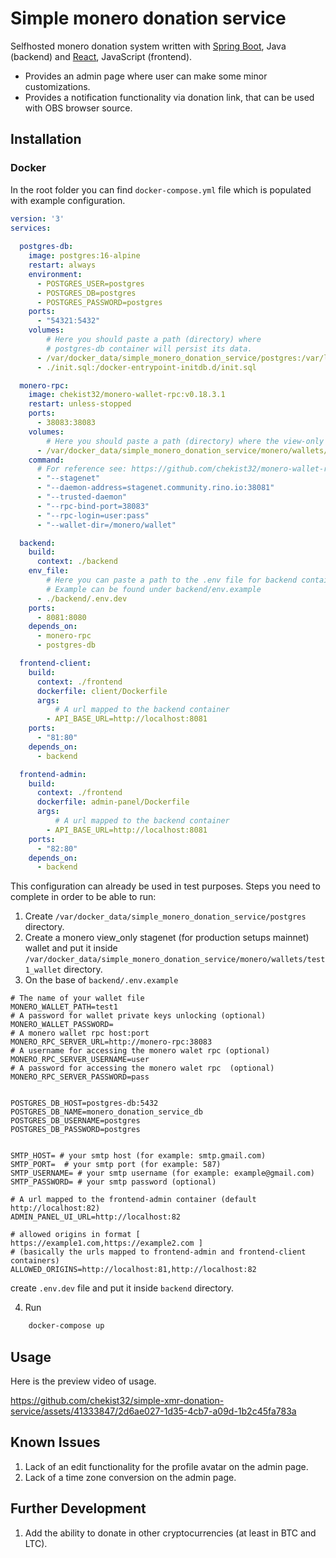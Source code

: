# Simple monero donation service 

Selfhosted monero donation system written with [Spring Boot](https://spring.io/projects/spring-boot), Java (backend) and [React](https://react.dev/), JavaScript (frontend).

- Provides an admin page where user can make some minor customizations.
- Provides a notification functionality via donation link, that can be used with OBS browser source.


## Installation


### Docker

In the root folder you can find ```docker-compose.yml``` file which is populated with example configuration.
```yml
version: '3'
services:
  
  postgres-db:
    image: postgres:16-alpine
    restart: always
    environment:
      - POSTGRES_USER=postgres
      - POSTGRES_DB=postgres
      - POSTGRES_PASSWORD=postgres
    ports:
      - "54321:5432"
    volumes:
        # Here you should paste a path (directory) where 
        # postgres-db container will persist its data.
      - /var/docker_data/simple_monero_donation_service/postgres:/var/lib/postgresql/data
      - ./init.sql:/docker-entrypoint-initdb.d/init.sql

  monero-rpc:
    image: chekist32/monero-wallet-rpc:v0.18.3.1
    restart: unless-stopped
    ports:
      - 38083:38083
    volumes:
        # Here you should paste a path (directory) where the view-only monero wallet is located.
      - /var/docker_data/simple_monero_donation_service/monero/wallets/test1_wallet:/monero/wallet
    command:
      # For reference see: https://github.com/chekist32/monero-wallet-rpc-docker/blob/master/docs/monero-wallet-rpc-man.md
      - "--stagenet" 
      - "--daemon-address=stagenet.community.rino.io:38081"
      - "--trusted-daemon" 
      - "--rpc-bind-port=38083" 
      - "--rpc-login=user:pass" 
      - "--wallet-dir=/monero/wallet"

  backend:
    build:
      context: ./backend
    env_file:
        # Here you can paste a path to the .env file for backend container.
        # Example can be found under backend/env.example
      - ./backend/.env.dev
    ports:
      - 8081:8080
    depends_on:
      - monero-rpc
      - postgres-db

  frontend-client:
    build:
      context: ./frontend
      dockerfile: client/Dockerfile
      args:
          # A url mapped to the backend container
        - API_BASE_URL=http://localhost:8081
    ports:
      - "81:80"
    depends_on:
      - backend

  frontend-admin:
    build:
      context: ./frontend
      dockerfile: admin-panel/Dockerfile
      args:
          # A url mapped to the backend container
        - API_BASE_URL=http://localhost:8081
    ports:
      - "82:80"
    depends_on:
      - backend
```
This configuration can already be used in test purposes. Steps you need to complete in order to be able to run:
1. Create ```/var/docker_data/simple_monero_donation_service/postgres``` directory.
2. Create a monero view_only stagenet (for production setups mainnet) wallet and put it inside ```/var/docker_data/simple_monero_donation_service/monero/wallets/test1_wallet``` directory.
3. On the base of ```backend/.env.example``` 
``` shell
# The name of your wallet file
MONERO_WALLET_PATH=test1 
# A password for wallet private keys unlocking (optional)
MONERO_WALLET_PASSWORD=  
# A monero wallet rpc host:port 
MONERO_RPC_SERVER_URL=http://monero-rpc:38083
# A username for accessing the monero walet rpc (optional) 
MONERO_RPC_SERVER_USERNAME=user 
# A password for accessing the monero walet rpc  (optional)  
MONERO_RPC_SERVER_PASSWORD=pass


POSTGRES_DB_HOST=postgres-db:5432
POSTGRES_DB_NAME=monero_donation_service_db
POSTGRES_DB_USERNAME=postgres
POSTGRES_DB_PASSWORD=postgres


SMTP_HOST= # your smtp host (for example: smtp.gmail.com)
SMTP_PORT=  # your smtp port (for example: 587)
SMTP_USERNAME= # your smtp username (for example: example@gmail.com)
SMTP_PASSWORD= # your smtp password (optional)

# A url mapped to the frontend-admin container (default http://localhost:82)
ADMIN_PANEL_UI_URL=http://localhost:82  

# allowed origins in format [ https://example1.com,https://example2.com ]
# (basically the urls mapped to frontend-admin and frontend-client containers)
ALLOWED_ORIGINS=http://localhost:81,http://localhost:82  
```
create ```.env.dev``` file and put it inside ```backend``` directory.

4. Run 
```bash 
    docker-compose up
``` 

## Usage 
Here is the preview video of usage. 

https://github.com/chekist32/simple-xmr-donation-service/assets/41333847/2d6ae027-1d35-4cb7-a09d-1b2c45fa783a


## Known Issues
1. Lack of an edit functionality for the profile avatar on the admin page.
2. Lack of a time zone conversion on the admin page.


## Further Development
1. Add the ability to donate in other cryptocurrencies (at least in BTC and LTC).

